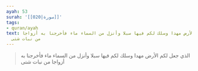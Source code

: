 ```yaml
---
ayah: 53
surah: '[[020|سورة]]'
tags:
- quran/ayah
text: الذي جعل لكم الأرض مهدا وسلك لكم فيها سبلا وأنزل من السماء ماء فأخرجنا به أزواجا
  من نبات شتى
---
```

> الذي جعل لكم الأرض مهدا وسلك لكم فيها سبلا وأنزل من السماء ماء فأخرجنا به أزواجا من نبات شتى
